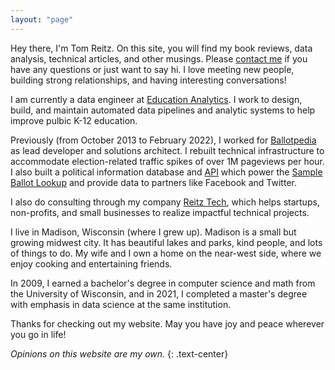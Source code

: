 ```yaml
---
layout: "page"
---
```


Hey there, I'm Tom Reitz. On this site, you will find my book reviews, data analysis, technical articles, and other musings.
Please [contact me](mailto:tom@tomreitz.com) if you have any questions or just want to say hi. I love meeting new people,
building strong relationships, and having interesting conversations!

I am currently a data engineer at [Education Analytics](https://www.edanalytics.org/). I work to design, build, and maintain
automated data pipelines and analytic systems to help improve pulbic K-12 education.

Previously (from October 2013 to February 2022), I worked for [Ballotpedia](https://ballotpedia.org/) as lead developer and
solutions architect. I rebuilt technical infrastructure to accommodate election-related traffic spikes of over 1M pageviews
per hour. I also built a political information database and [API](https://api.ballotpedia.org/) which power the
[Sample Ballot Lookup](https://ballotpedia.org/Sample_Ballot_Lookup) and provide data to partners like Facebook and Twitter.

I also do consulting through my company [Reitz Tech](https://reitztech.com/), which helps startups, non-profits, and small
businesses to realize impactful technical projects.

I live in Madison, Wisconsin (where I grew up). Madison is a small but growing midwest city. It has beautiful lakes and parks,
kind people, and lots of things to do. My wife and I own a home on the near-west side, where we enjoy cooking and entertaining
friends.

In 2009, I earned a bachelor's degree in computer science and math from the University of Wisconsin, and in 2021, I completed
a master's degree with emphasis in data science at the same institution.

Thanks for checking out my website. May you have joy and peace wherever you go in life!

*Opinions on this website are my own.*
{: .text-center}
